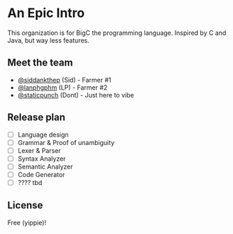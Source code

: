 # An Epic Intro 
This organization is for BigC the programming language. Inspired by C and Java, but way less features. 

## Meet the team 
- [@siddankthep](https://github.com/siddankthep) (Sid)  - Farmer #1 
- [@lanphgphm](https://github.com/lanphgphm) (LP)       - Farmer #2
- [@staticpunch](https://github.com/staticpunch) (Dont) - Just here to vibe

## Release plan 
- [ ] Language design 
- [ ] Grammar & Proof of unambiguity 
- [ ] Lexer & Parser 
- [ ] Syntax Analyzer 
- [ ] Semantic Analyzer 
- [ ] Code Generator 
- [ ] ???? tbd

## License 
Free (yippie)!
